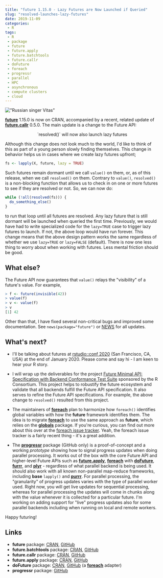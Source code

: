 ```yaml
---
title: "future 1.15.0 - Lazy Futures are Now Launched if Queried"
slug: "resolved-launches-lazy-futures"
date: 2019-11-09
categories:
 - R
tags:
 - R
 - package
 - future
 - future.apply
 - future.batchtools
 - future.callr
 - doFuture
 - foreach
 - progressr
 - parallel
 - HPC
 - asynchronous
 - compute clusters
 - cloud
---
```


!["Russian singer Vitas"](/post/lazy_dog_in_park.gif)

**[future]** 1.15.0 is now on CRAN, accompanied by a recent, related update of **[future.callr]** 0.5.0.  The main update is a change to the Future API:


 <center>
  `resolved()` will now also launch lazy futures
 </center>

Although this change does not look much to the world, I'd like to think of this as part of a young person slowly finding themselves.  This change in behavior helps us in cases where we create lazy futures upfront;
```r
fs <- lapply(X, future, lazy = TRUE)
```
Such futures remain dormant until we call `value()` on them, or, as of this release, when we call `resolved()` on them.  Contrary to `value()`, `resolved()` is a non-blocking function that allows us to check in on one or more futures to see if they are resolved or not.  So, we can now do:

```r
while (!all(resolved(fs))) {
  do_something_else()
}
```

to run that loop until all futures are resolved. Any lazy future that is still dormant will be launched when queried the first time.  Previously, we would have had to write specialized code for the `lazy=TRUE` case to trigger lazy futures to launch.  If not, the above loop would have run forever.  This change means that the above design pattern works the same regardless of whether we use `lazy=TRUE` or `lazy=FALSE` (default).  There is now one less thing to worry about when working with futures.  Less mental friction should be good.


## What else?

The Future API now guarantees that `value()` relays the "visibility" of a future's value.  For example,

```r
> f <- future(invisible(42))
> value(f)
> v <- value(f)
> v
[1] 42
```

Other than that, I have fixed several non-critical bugs and improved some documentation.  See `news(package="future")` or [NEWS](https://cran.r-project.org/web/packages/future/NEWS) for all updates.


## What's next?

 * I'll be talking about futures at [rstudio::conf 2020](https://rstudio.com/conference/) (San Francisco, CA, USA) at the end of January 2020.  Please come and say hi - I am keen to hear your R story.

 * I will wrap up the deliverables for the project [Future Minimal API: Specification with Backend Conformance Test Suite](https://github.com/HenrikBengtsson/future.tests) sponsored by the R Consortium.  This project helps to robustify the future ecosystem and validate that all backends fulfill the Future API specification.  It also serves to refine the Future API specifications.  For example, the above change to `resolved()` resulted from this project.

 * The maintainers of **[foreach]** plan to harmonize how `foreach()` identifies global variables with how the **future** framework identifies them.  The idea is to migrate **[foreach]** to use the same approach as **future**, which relies on the **[globals]** package.  If you're curious, you can find out more about this over at the [foreach issue tracker](https://github.com/RevolutionAnalytics/foreach/issues).  Yeah, the foreach issue tracker is a fairly recent thing - it's a great addition.

 * The **[progressr]** package (GitHub only) is a proof-of-concept and a working _prototype_ showing how to signal progress updates when doing parallel processing. It works out of the box with the core Future API and higher-level Future APIs such as **[future.apply]**, **[foreach]** with **[doFuture]**, **[furrr]**, and **[plyr]** - regardless of what parallel backend is being used. It should also work with all known non-parallel map-reduce frameworks, including **base** `lapply()` and **[purrr]**.  For parallel processing, the "granularity" of progress updates varies with the type of parallel worker used.  Right now, you will get live updates for sequential processing, whereas for parallel processing the updates will come in chunks along with the value whenever it is collected for a particular future.  I'm working on adding support for "live" progress updates also for some parallel backends including when running on local and remote workers.

 

Happy futuring!


## Links
* **future** package: [CRAN](https://cran.r-project.org/package=future), [GitHub](https://github.com/HenrikBengtsson/future)
* **future.batchtools** package: [CRAN](https://cran.r-project.org/package=future.batchtools), [GitHub](https://github.com/HenrikBengtsson/future.batchtools)
* **future.callr** package: [CRAN](https://cran.r-project.org/package=future.callr), [GitHub](https://github.com/HenrikBengtsson/future.callr)
* **future.apply** package: [CRAN](https://cran.r-project.org/package=future.apply), [GitHub](https://github.com/HenrikBengtsson/future.apply)
* **doFuture** package: [CRAN](https://cran.r-project.org/package=doFuture), [GitHub](https://github.com/HenrikBengtsson/doFuture) (a **[foreach]** adapter)
* **progressr** package: [GitHub](https://github.com/HenrikBengtsson/progressr)


[future]: https://cran.r-project.org/package=future
[future.apply]: https://cran.r-project.org/package=future.apply
[future.batchtools]: https://cran.r-project.org/package=future.batchtools
[future.callr]: https://cran.r-project.org/package=future.callr
[globals]: https://cran.r-project.org/package=globals
[batchtools]: https://cran.r-project.org/package=batchtools
[doFuture]: https://cran.r-project.org/package=doFuture
[progressr]: https://github.com/HenrikBengtsson/progressr
[foreach]: https://cran.r-project.org/package=foreach
[furrr]: https://cran.r-project.org/package=furrr
[purrr]: https://cran.r-project.org/package=purrr
[plyr]: https://cran.r-project.org/package=plyr

[GitHub]: https://github.com/HenrikBengtsson/future
[Twitter]: https://twitter.com/henrikbengtsson
